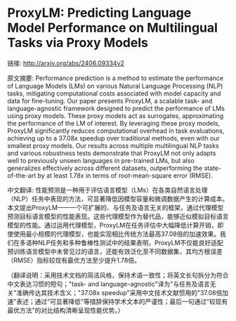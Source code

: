 # ProxyLM: Predicting Language Model Performance on Multilingual Tasks via Proxy Models

链接: http://arxiv.org/abs/2406.09334v2

原文摘要:
Performance prediction is a method to estimate the performance of Language
Models (LMs) on various Natural Language Processing (NLP) tasks, mitigating
computational costs associated with model capacity and data for fine-tuning.
Our paper presents ProxyLM, a scalable task- and language-agnostic framework
designed to predict the performance of LMs using proxy models. These proxy
models act as surrogates, approximating the performance of the LM of interest.
By leveraging these proxy models, ProxyLM significantly reduces computational
overhead in task evaluations, achieving up to a 37.08x speedup over traditional
methods, even with our smallest proxy models. Our results across multiple
multilingual NLP tasks and various robustness tests demonstrate that ProxyLM
not only adapts well to previously unseen languages in pre-trained LMs, but
also generalizes effectively across different datasets, outperforming the
state-of-the-art by at least 1.78x in terms of root-mean-square error (RMSE).

中文翻译:
性能预测是一种用于评估语言模型（LMs）在各类自然语言处理（NLP）任务中表现的方法，可显著降低因模型容量和微调数据产生的计算成本。本文提出ProxyLM——一个可扩展的、与任务及语言无关的框架，通过代理模型预测目标语言模型的性能表现。这些代理模型作为替代品，能够近似模拟目标语言模型的性能。通过运用代理模型，ProxyLM在任务评估中大幅降低计算开销，即使使用最小规模的代理模型，也能实现相比传统方法最高37.08倍的加速效果。我们在多语种NLP任务和多种鲁棒性测试中的结果表明，ProxyLM不仅能良好适配预训练语言模型中未曾见过的语言，还能有效泛化至不同数据集，其均方根误差（RMSE）指标较现有最优方法至少提升1.78倍。

（翻译说明：采用技术文档的简洁风格，保持术语一致性；将英文长句拆分为符合中文表达习惯的短句；"task- and language-agnostic"译为"与任务及语言无关"准确传达其技术含义；"37.08x speedup"采用中文技术文献惯用的"37.08倍加速"表述；通过"可显著降低"等措辞保持学术文本的严谨性；最后一句通过"较现有最优方法"的对比结构清晰呈现性能优势。）
